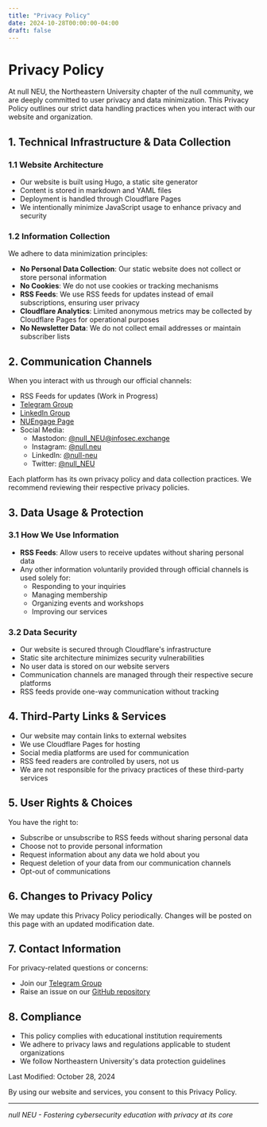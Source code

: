```yaml
---
title: "Privacy Policy"
date: 2024-10-28T00:00:00-04:00
draft: false
---
```


# Privacy Policy

At null NEU, the Northeastern University chapter of the null community, we are deeply committed to user privacy and data minimization. This Privacy Policy outlines our strict data handling practices when you interact with our website and organization.

## 1. Technical Infrastructure & Data Collection

### 1.1 Website Architecture
- Our website is built using Hugo, a static site generator
- Content is stored in markdown and YAML files
- Deployment is handled through Cloudflare Pages
- We intentionally minimize JavaScript usage to enhance privacy and security

### 1.2 Information Collection
We adhere to data minimization principles:
- **No Personal Data Collection**: Our static website does not collect or store personal information
- **No Cookies**: We do not use cookies or tracking mechanisms
- **RSS Feeds**: We use RSS feeds for updates instead of email subscriptions, ensuring user privacy
- **Cloudflare Analytics**: Limited anonymous metrics may be collected by Cloudflare Pages for operational purposes
- **No Newsletter Data**: We do not collect email addresses or maintain subscriber lists

## 2. Communication Channels

When you interact with us through our official channels:
- RSS Feeds for updates (Work in Progress)
- [Telegram Group](https://t.me/+S7uxWGwmLfY5NTk1)
- [LinkedIn Group](https://www.linkedin.com/groups/12743211)
- [NUEngage Page](https://neu.campuslabs.com/engage/organization/null_neu)
- Social Media:
  - Mastodon: [@null_NEU@infosec.exchange](https://infosec.exchange/@null_NEU)
  - Instagram: [@null.neu](https://instagram.com/null.neu)
  - LinkedIn: [@null-neu](https://www.linkedin.com/company/null-neu)
  - Twitter: [@null_NEU](https://twitter.com/null_NEU)

Each platform has its own privacy policy and data collection practices. We recommend reviewing their respective privacy policies.

## 3. Data Usage & Protection

### 3.1 How We Use Information
- **RSS Feeds**: Allow users to receive updates without sharing personal data
- Any other information voluntarily provided through official channels is used solely for:
  - Responding to your inquiries
  - Managing membership
  - Organizing events and workshops
  - Improving our services

### 3.2 Data Security
- Our website is secured through Cloudflare's infrastructure
- Static site architecture minimizes security vulnerabilities
- No user data is stored on our website servers
- Communication channels are managed through their respective secure platforms
- RSS feeds provide one-way communication without tracking

## 4. Third-Party Links & Services
- Our website may contain links to external websites
- We use Cloudflare Pages for hosting
- Social media platforms are used for communication
- RSS feed readers are controlled by users, not us
- We are not responsible for the privacy practices of these third-party services

## 5. User Rights & Choices

You have the right to:
- Subscribe or unsubscribe to RSS feeds without sharing personal data
- Choose not to provide personal information
- Request information about any data we hold about you
- Request deletion of your data from our communication channels
- Opt-out of communications

## 6. Changes to Privacy Policy

We may update this Privacy Policy periodically. Changes will be posted on this page with an updated modification date.

## 7. Contact Information

For privacy-related questions or concerns:
- Join our [Telegram Group](https://t.me/+S7uxWGwmLfY5NTk1)
- Raise an issue on our [GitHub repository](https://github.com/nullNEU/nullify)

## 8. Compliance
- This policy complies with educational institution requirements
- We adhere to privacy laws and regulations applicable to student organizations
- We follow Northeastern University's data protection guidelines

Last Modified: October 28, 2024

By using our website and services, you consent to this Privacy Policy.

---
*null NEU - Fostering cybersecurity education with privacy at its core*
